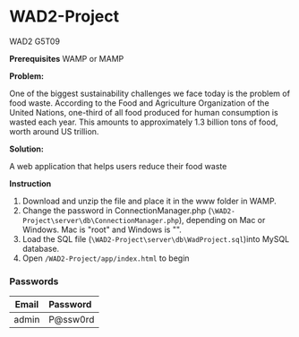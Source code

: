 # WAD2-Project
WAD2 G5T09

**Prerequisites**
WAMP or MAMP

**Problem:**

One of the biggest sustainability challenges we face today is the problem of food waste. According to the Food and Agriculture Organization of the United Nations, one-third of all food produced for human consumption is wasted each year. This amounts to approximately 1.3 billion tons of food, worth around US trillion.

**Solution:**

A web application that helps users reduce their food waste

**Instruction**

1. Download and unzip the file and place it in the www folder in WAMP.
2. Change the password in ConnectionManager.php (`\WAD2-Project\server\db\ConnectionManager.php`), depending on Mac or Windows. Mac is "root" and Windows is "".
3. Load the SQL file (`\WAD2-Project\server\db\WadProject.sql`)into MySQL database.
4. Open `/WAD2-Project/app/index.html` to begin

### Passwords

|Email           |Password|
|:-----------------:|:-------------------|
|admin              |P@ssw0rd            |
